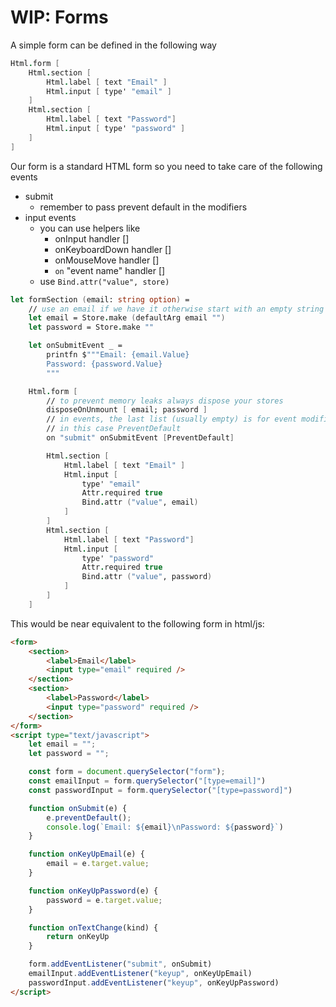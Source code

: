 # WIP: Forms


A simple form can be defined in the following way

```fsharp
Html.form [
    Html.section [
        Html.label [ text "Email" ]
        Html.input [ type' "email" ]
    ]
    Html.section [
        Html.label [ text "Password"]
        Html.input [ type' "password" ]
    ]
]
```

Our form is a standard HTML form  so you need to take care of the following events

- submit
    - remember to pass prevent default in the modifiers
- input events
    - you can use helpers like
        - onInput handler []
        - onKeyboardDown handler []
        - onMouseMove handler []
        - `on` "event name" handler []
    - use `Bind.attr("value", store)`

```fsharp
let formSection (email: string option) =
    // use an email if we have it otherwise start with an empty string
    let email = Store.make (defaultArg email "")
    let password = Store.make ""

    let onSubmitEvent _ =
        printfn $"""Email: {email.Value}
        Password: {password.Value}
        """

    Html.form [
        // to prevent memory leaks always dispose your stores
        disposeOnUnmount [ email; password ]
        // in events, the last list (usually empty) is for event modifiders
        // in this case PreventDefault
        on "submit" onSubmitEvent [PreventDefault]

        Html.section [
            Html.label [ text "Email" ]
            Html.input [
                type' "email"
                Attr.required true
                Bind.attr ("value", email)
            ]
        ]
        Html.section [
            Html.label [ text "Password"]
            Html.input [
                type' "password"
                Attr.required true
                Bind.attr ("value", password)
            ]
        ]
    ]
```

This would be near equivalent to the following form in html/js:

```html
<form>
    <section>
        <label>Email</label>
        <input type="email" required />
    </section>
    <section>
        <label>Password</label>
        <input type="password" required />
    </section>
</form>
<script type="text/javascript">
    let email = "";
    let password = "";

    const form = document.querySelector("form");
    const emailInput = form.querySelector("[type=email]")
    const passwordInput = form.querySelector("[type=password]")

    function onSubmit(e) {
        e.preventDefault();
        console.log(`Email: ${email}\nPassword: ${password}`)
    }

    function onKeyUpEmail(e) {
        email = e.target.value;
    }

    function onKeyUpPassword(e) {
        password = e.target.value;
    }

    function onTextChange(kind) {
        return onKeyUp
    }

    form.addEventListener("submit", onSubmit)
    emailInput.addEventListener("keyup", onKeyUpEmail)
    passwordInput.addEventListener("keyup", onKeyUpPassword)
</script>
```
